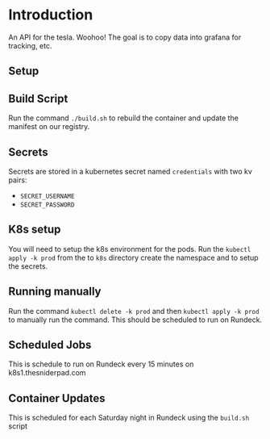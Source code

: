 # Introduction

An API for the tesla.  Woohoo! The goal is to copy data into grafana for tracking, etc.

## Setup

## Build Script

Run the command `./build.sh` to rebuild the container and update the manifest on our
registry.

## Secrets

Secrets are stored in a kubernetes secret named `credentials` with two kv pairs:

* `SECRET_USERNAME`
* `SECRET_PASSWORD`

## K8s setup

You will need to setup the k8s environment for the pods.  Run the `kubectl apply -k prod` from
the to `k8s` directory create the namespace and to setup the secrets.

## Running manually

Run the command `kubectl delete -k prod` and then `kubectl apply -k prod` to manually run the
command. This should be scheduled to run on Rundeck.

## Scheduled Jobs

This is schedule to run on Rundeck every 15 minutes on k8s1.thesniderpad.com

## Container Updates

This is scheduled for each Saturday night in Rundeck using the `build.sh` script
